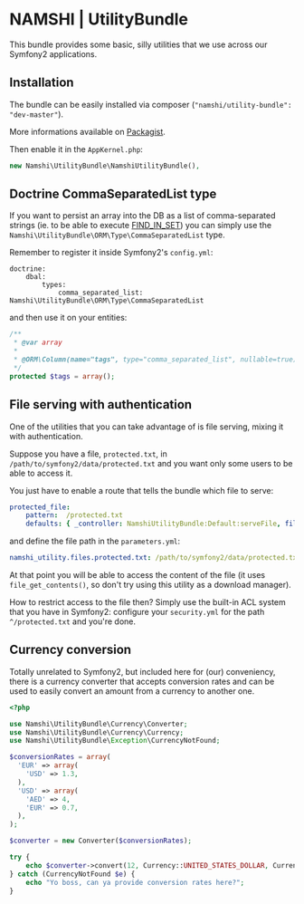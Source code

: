 # NAMSHI | UtilityBundle

This bundle provides some basic, silly utilities
that we use across our Symfony2 applications.

## Installation

The bundle can be easily installed via
composer (`"namshi/utility-bundle": "dev-master"`).

More informations available on
[Packagist](https://packagist.org/packages/namshi/utility-bundle).

Then enable it in the `AppKernel.php`:

``` php
new Namshi\UtilityBundle\NamshiUtilityBundle(),
```

## Doctrine CommaSeparatedList type

If you want to persist an array into the
DB as a list of comma-separated strings (ie.
to be able to execute [FIND_IN_SET](http://dev.mysql.com/doc/refman/5.0/en/string-functions.html#function_find-in-set))
you can simply use the `Namshi\UtilityBundle\ORM\Type\CommaSeparatedList`
type.

Remember to register it inside Symfony2's `config.yml`:

```
doctrine:
    dbal:
        types:
            comma_separated_list: Namshi\UtilityBundle\ORM\Type\CommaSeparatedList
```

and then use it on your entities:

``` php
/**
 * @var array
 *
 * @ORM\Column(name="tags", type="comma_separated_list", nullable=true)
 */
protected $tags = array();
```

## File serving with authentication

One of the utilities that you can take
advantage of is file serving, mixing it
with authentication.

Suppose you have a file, `protected.txt`,
in `/path/to/symfony2/data/protected.txt`
and you want only some users to be able
to access it.

You just have to enable a route that tells
the bundle which file to serve:

``` yml
protected_file:
    pattern:  /protected.txt
    defaults: { _controller: NamshiUtilityBundle:Default:serveFile, file: protected.txt }
```

and define the file path in the `parameters.yml`:

``` yml
namshi_utility.files.protected.txt: /path/to/symfony2/data/protected.txt
```

At that point you will be able to access the
content of the file (it uses `file_get_contents()`, so
don't try using this utility as a download manager).

How to restrict access to the file then? Simply use
the built-in ACL system that you have in Symfony2:
configure your `security.yml` for the path `^/protected.txt`
and you're done.

## Currency conversion

Totally unrelated to Symfony2, but included here for (our) conveniency,
there is a currency converter that accepts conversion rates
and can be used to easily convert an amount from a currency to
another one.

``` php
<?php

use Namshi\UtilityBundle\Currency\Converter;
use Namshi\UtilityBundle\Currency\Currency;
use Namshi\UtilityBundle\Exception\CurrencyNotFound;

$conversionRates = array(
  'EUR' => array(
    'USD' => 1.3,
  ),
  'USD' => array(
    'AED' => 4,
    'EUR' => 0.7,
  ),
);

$converter = new Converter($conversionRates);

try {
    echo $converter->convert(12, Currency::UNITED_STATES_DOLLAR, Currency::EURO)
} catch (CurrencyNotFound $e) {
    echo "Yo boss, can ya provide conversion rates here?";
}
```
